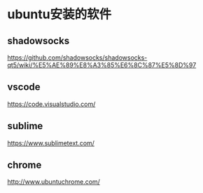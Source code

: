 # ubuntu安装的软件

## shadowsocks
https://github.com/shadowsocks/shadowsocks-qt5/wiki/%E5%AE%89%E8%A3%85%E6%8C%87%E5%8D%97

## vscode
https://code.visualstudio.com/

## sublime
https://www.sublimetext.com/

## chrome
http://www.ubuntuchrome.com/

